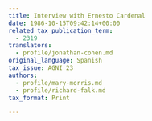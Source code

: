 ```yaml
---
title: Interview with Ernesto Cardenal
date: 1986-10-15T09:42:14+00:00
related_tax_publication_term:
  - 2319
translators:
  - profile/jonathan-cohen.md
original_language: Spanish
tax_issue: AGNI 23
authors:
  - profile/mary-morris.md
  - profile/richard-falk.md
tax_format: Print

---
```

